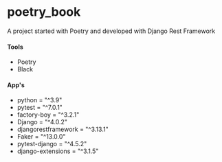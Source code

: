 # poetry_book
A project started with Poetry and developed with Django Rest Framework

#### Tools
* Poetry
* Black

#### App's
* python = "^3.9"
* pytest = "^7.0.1"
* factory-boy = "^3.2.1"
* Django = "^4.0.2"
* djangorestframework = "^3.13.1"
* Faker = "^13.0.0"
* pytest-django = "^4.5.2"
* django-extensions = "^3.1.5"
